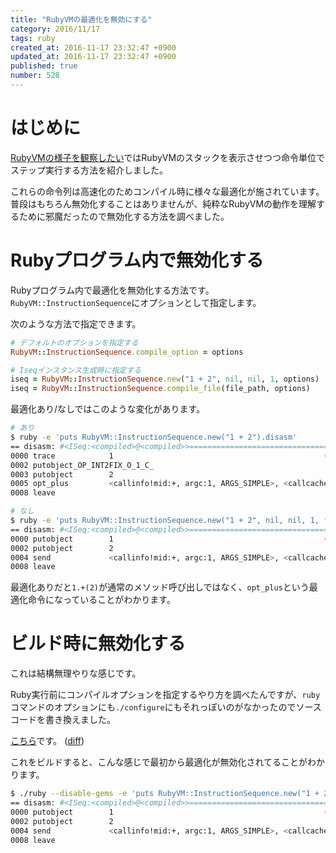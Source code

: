 ```yaml
---
title: "RubyVMの最適化を無効にする"
category: 2016/11/17
tags: ruby
created_at: 2016-11-17 23:32:47 +0900
updated_at: 2016-11-17 23:32:47 +0900
published: true
number: 528
---
```


# はじめに
[RubyVMの様子を観察したい](https://blog.nownabe.com/2016/11/16/526.html)ではRubyVMのスタックを表示させつつ命令単位でステップ実行する方法を紹介しました。

これらの命令列は高速化のためコンパイル時に様々な最適化が施されています。
普段はもちろん無効化することはありませんが、純粋なRubyVMの動作を理解するために邪魔だったので無効化する方法を調べました。

# Rubyプログラム内で無効化する
Rubyプログラム内で最適化を無効化する方法です。
`RubyVM::InstructionSequence`にオプションとして指定します。

次のような方法で指定できます。

```ruby
# デフォルトのオプションを指定する
RubyVM::InstructionSequence.compile_option = options

# Iseqインスタンス生成時に指定する
iseq = RubyVM::InstructionSequence.new("1 + 2", nil, nil, 1, options)
iseq = RubyVM::InstructionSequence.compile_file(file_path, options)
```

最適化あり/なしではこのような変化があります。

```bash
# あり
$ ruby -e 'puts RubyVM::InstructionSequence.new("1 + 2").disasm'
== disasm: #<ISeq:<compiled>@<compiled>>================================
0000 trace            1                                               (   1)
0002 putobject_OP_INT2FIX_O_1_C_
0003 putobject        2
0005 opt_plus         <callinfo!mid:+, argc:1, ARGS_SIMPLE>, <callcache>
0008 leave

# なし
$ ruby -e 'puts RubyVM::InstructionSequence.new("1 + 2", nil, nil, 1, false).disasm'
== disasm: #<ISeq:<compiled>@<compiled>>================================
0000 putobject        1                                               (   1)
0002 putobject        2
0004 send             <callinfo!mid:+, argc:1, ARGS_SIMPLE>, <callcache>, nil
0008 leave
```

最適化ありだと`1.+(2)`が通常のメソッド呼び出しではなく、`opt_plus`という最適化命令になっていることがわかります。

# ビルド時に無効化する
これは結構無理やりな感じです。

Ruby実行前にコンパイルオプションを指定するやり方を調べたんですが、`ruby`コマンドのオプションにも`./configure`にもそれっぽいのがなかったのでソースコードを書き換えました。

[こちら](https://github.com/nownabe/ruby/tree/2.3.2_disable_optimization)です。 ([diff](https://github.com/nownabe/ruby/commit/3030118fe15b51247968a1e6cc267ac75bc3b081))

これをビルドすると、こんな感じで最初から最適化が無効化されてることがわかります。

```bash
$ ./ruby --disable-gems -e 'puts RubyVM::InstructionSequence.new("1 + 2").disasm'
== disasm: #<ISeq:<compiled>@<compiled>>================================
0000 putobject        1                                               (   1)
0002 putobject        2
0004 send             <callinfo!mid:+, argc:1, ARGS_SIMPLE>, <callcache>, nil
0008 leave
```

